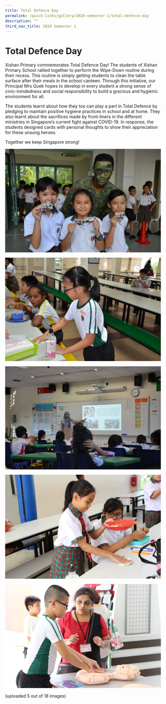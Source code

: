 ```yaml
---
title: Total Defence Day
permalink: /quick-links/gallery/2020-semester-1/total-defence-day
description: ""
third_nav_title: 2020 Semester 1
---
```

# **Total Defence Day**

Xishan Primary commemorates Total Defence Day! The students of Xishan Primary School rallied together to perform the Wipe-Down routine during their recess. This routine is simply getting students to clean the table surface after their meals in the school canteen. Through this initiative, our Principal Mrs Quek hopes to develop in every student a strong sense of civic-mindedness and social responsibility to build a gracious and hygienic environment for all.

The students learnt about how they too can play a part in Total Defence by pledging to maintain positive hygiene practices in school and at home. They also learnt about the sacrifices made by front-liners in the different ministries in Singapore’s current fight against COVID-19. In response, the students designed cards with personal thoughts to show their appreciation for these unsung heroes.

Together we keep Singapore strong!

![](/images/Total%20Defence%20Day%20(0).jpg)

![](/images/Total%20Defence%20Day%20(1).jpg)

![](/images/Total%20Defence%20Day%20(11).jpg)

![](/images/Total%20Defence%20Day%20(12).jpg)

![](/images/Total%20Defence%20Day%20(13).jpg)

(uploaded 5 out of 18 images)